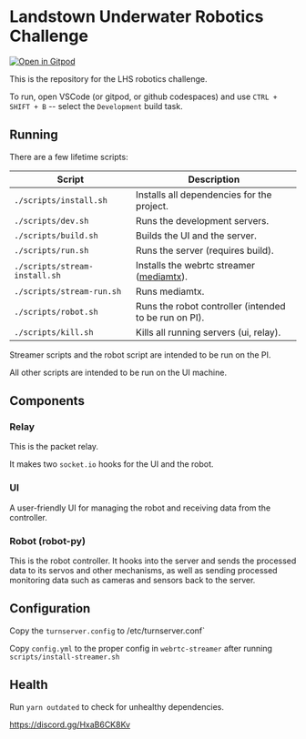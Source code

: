 # Landstown Underwater Robotics Challenge

[![Open in Gitpod](https://gitpod.io/button/open-in-gitpod.svg)](https://github.com/LeoDog896/Landstown-Robotics-Challenge)

This is the repository for the LHS robotics challenge.

To run, open VSCode (or gitpod, or github codespaces) and use `CTRL + SHIFT + B` -- select the `Development` build task.

## Running

There are a few lifetime scripts:

| Script                        | Description                                                                   |
| ----------------------------- | ----------------------------------------------------------------------------- |
| `./scripts/install.sh`        | Installs all dependencies for the project.                                    |
| `./scripts/dev.sh`            | Runs the development servers.                                                 |
| `./scripts/build.sh`          | Builds the UI and the server.                                                 |
| `./scripts/run.sh`            | Runs the server (requires build).                                             |
| `./scripts/stream-install.sh` | Installs the webrtc streamer ([mediamtx](https://github.com/aler9/mediamtx)). |
| `./scripts/stream-run.sh`     | Runs mediamtx.                                                                |
| `./scripts/robot.sh`          | Runs the robot controller (intended to be run on PI).                         |
| `./scripts/kill.sh`           | Kills all running servers (ui, relay).                                        |

Streamer scripts and the robot script are intended to be run on the PI.

All other scripts are intended to be run on the UI machine.

## Components

### Relay

This is the packet relay.

It makes two `socket.io` hooks for the UI and the robot.

### UI

A user-friendly UI for managing the robot and receiving data from the controller.

### Robot (robot-py)

This is the robot controller. It hooks into the server and sends the processed data to its servos and other mechanisms, as well as sending processed monitoring data such as cameras and sensors back to the server.

## Configuration

Copy the `turnserver.config` to /etc/turnserver.conf`

Copy `config.yml` to the proper config in `webrtc-streamer` after running `scripts/install-streamer.sh`

## Health

Run `yarn outdated` to check for unhealthy dependencies.

https://discord.gg/HxaB6CK8Kv
